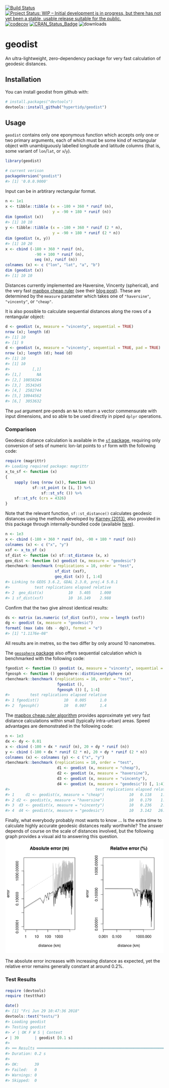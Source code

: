 <!-- README.md is generated from README.Rmd. Please edit that file -->

[![Build
Status](https://travis-ci.org/hypertidy/geodist.svg)](https://travis-ci.org/hypertidy/geodist)
[![Project Status: WIP – Initial development is in progress, but there
has not yet been a stable, usable release suitable for the
public.](http://www.repostatus.org/badges/latest/wip.svg)](http://www.repostatus.org/#wip)
[![codecov](https://codecov.io/gh/hypertidy/geodist/branch/master/graph/badge.svg)](https://codecov.io/gh/hypertidy/geodist)
[![CRAN\_Status\_Badge](http://www.r-pkg.org/badges/version/geodist)](http://cran.r-project.org/web/packages/geodist)
![downloads](http://cranlogs.r-pkg.org/badges/grand-total/geodist)

# geodist

An ultra-lightweight, zero-dependency package for very fast calculation
of geodesic distances.

## Installation

You can install geodist from github with:

``` r
# install.packages("devtools")
devtools::install_github("hypertidy/geodist")
```

## Usage

`geodist` contains only one eponymous function which accepts only one or
two primary arguments, each of which must be some kind of rectangular
object with unambiguously labelled longitude and latitude columns (that
is, some variant of `lon`/`lat`, or `x`/`y`).

``` r
library(geodist)
```

``` r
# current verison
packageVersion("geodist")
#> [1] '0.0.0.9000'
```

Input can be in arbtirary rectangular format.

``` r
n <- 1e1
x <- tibble::tibble (x = -180 + 360 * runif (n),
                     y = -90 + 180 * runif (n))
dim (geodist (x))
#> [1] 10 10
y <- tibble::tibble (x = -180 + 360 * runif (2 * n),
                     y = -90 + 180 * runif (2 * n))
dim (geodist (x, y))
#> [1] 10 20
x <- cbind (-180 + 360 * runif (n),
             -90 + 100 * runif (n),
             seq (n), runif (n))
colnames (x) <- c ("lon", "lat", "a", "b")
dim (geodist (x))
#> [1] 10 10
```

Distances currently implemented are Haversine, Vincenty (spherical), and
the very fast [mapbox cheap
ruler](https://github.com/mapbox/cheap-ruler-cpp/blob/master/include/mapbox/cheap_ruler.hpp)
(see their [blog
post](https://blog.mapbox.com/fast-geodesic-approximations-with-cheap-ruler-106f229ad016)).
These are determined by the `measure` parameter which takes one of
`"haversine"`, `"vincenty"`, or `"cheap"`.

It is also possible to calculate sequential distances along the rows of
a rentangular object:

``` r
d <- geodist (x, measure = "vincenty", sequential = TRUE)
nrow (x); length (d)
#> [1] 10
#> [1] 9
d <- geodist (x, measure = "vincenty", sequential = TRUE, pad = TRUE)
nrow (x); length (d); head (d)
#> [1] 10
#> [1] 10
#>          [,1]
#> [1,]       NA
#> [2,] 10858264
#> [3,]  3534345
#> [4,]  2582744
#> [5,] 10944562
#> [6,]  3053632
```

The `pad` argument pre-pends an `NA` to return a vector commensurate
with input dimensions, and so able to be used directly in piped `dplyr`
operations.

### Comparison

Geodesic distance calculation is available in the [`sf`
package](https://cran.r-project.org/package=sf), requiring only
conversion of sets of numeric lon-lat points to `sf` form with the
following code:

``` r
require (magrittr)
#> Loading required package: magrittr
x_to_sf <- function (x)
{
    sapply (seq (nrow (x)), function (i)
            sf::st_point (x [i, ]) %>%
                sf::st_sfc ()) %>%
    sf::st_sfc (crs = 4326)
}
```

Note that the relevant function, `sf::st_distance()` calculates geodesic
distances using the methods developed by [Karney
(2013)](https://link.springer.com/content/pdf/10.1007/s00190-012-0578-z.pdf),
also provided in this package through internally-bundled code (available
[here](https://geographiclib.sourceforge.io/geod.html)).

``` r
n <- 1e3
x <- cbind (-180 + 360 * runif (n), -90 + 180 * runif (n))
colnames (x) <- c ("x", "y")
xsf <- x_to_sf (x)
sf_dist <- function (x) sf::st_distance (x, x)
geo_dist <- function (x) geodist (x, measure = "geodesic")
rbenchmark::benchmark (replications = 10, order = "test",
                      sf_dist (xsf),
                      geo_dist (x)) [, 1:4]
#> Linking to GEOS 3.6.2, GDAL 2.3.0, proj.4 5.0.1
#>           test replications elapsed relative
#> 2  geo_dist(x)           10   5.405    1.000
#> 1 sf_dist(xsf)           10  16.149    2.988
```

Confirm that the two give almost identical results:

``` r
ds <- matrix (as.numeric (sf_dist (xsf)), nrow = length (xsf))
dg <- geodist (x, measure = "geodesic")
formatC (max (abs (ds - dg)), format = "e")
#> [1] "1.1176e-08"
```

All results are in metres, so the two differ by only around 10
nanometres.

The [`geosphere` package](https://cran.r-project.org/package=geosphere)
also offers sequential calculation which is benchmarked with the
following
code:

``` r
fgeodist <- function () geodist (x, measure = "vincenty", sequential = TRUE)
fgeosph <- function () geosphere::distVincentySphere (x)
rbenchmark::benchmark (replications = 10, order = "test",
                       fgeodist (),
                       fgeosph ()) [, 1:4]
#>         test replications elapsed relative
#> 1 fgeodist()           10   0.005      1.0
#> 2  fgeosph()           10   0.007      1.4
```

The [mapbox cheap ruler
algorithm](https://github.com/mapbox/cheap-ruler-cpp) provides
approximate yet very fast distance calculations within small (typically
intra-urban) areas. Speed advantages are demonstrated in the following
code:

``` r
n <- 1e3
dx <- dy <- 0.01
x <- cbind (-100 + dx * runif (n), 20 + dy * runif (n))
y <- cbind (-100 + dx * runif (2 * n), 20 + dy * runif (2 * n))
colnames (x) <- colnames (y) <- c ("x", "y")
rbenchmark::benchmark (replications = 10, order = "test",
                       d1 <- geodist (x, measure = "cheap"),
                       d2 <- geodist (x, measure = "haversine"),
                       d3 <- geodist (x, measure = "vincenty"),
                       d4 <- geodist (x, measure = "geodesic")) [, 1:4]
#>                                      test replications elapsed relative
#> 1     d1 <- geodist(x, measure = "cheap")           10   0.118    1.000
#> 2 d2 <- geodist(x, measure = "haversine")           10   0.179    1.517
#> 3  d3 <- geodist(x, measure = "vincenty")           10   0.236    2.000
#> 4  d4 <- geodist(x, measure = "geodesic")           10   3.142   26.627
```

Finally, what everybody probably most wants to know … Is the extra time
to calculate highly accurate geodesic distances really worthwhile? The
answer depends of course on the scale of distances involved, but the
following graph provides a visual aid to answering this question.
![](fig/README-plot-1.png)

The absolute error increases with increasing distance as expected, yet
the relative error remains generally constant at around 0.2%.

### Test Results

``` r
require (devtools)
require (testthat)
```

``` r
date()
#> [1] "Fri Jun 29 10:47:36 2018"
devtools::test("tests/")
#> Loading geodist
#> Testing geodist
#> ✔ | OK F W S | Context
✔ | 39       | geodist [0.1 s]
#> 
#> ══ Results ════════════════════════════════════════════════════════════════
#> Duration: 0.2 s
#> 
#> OK:       39
#> Failed:   0
#> Warnings: 0
#> Skipped:  0
```
